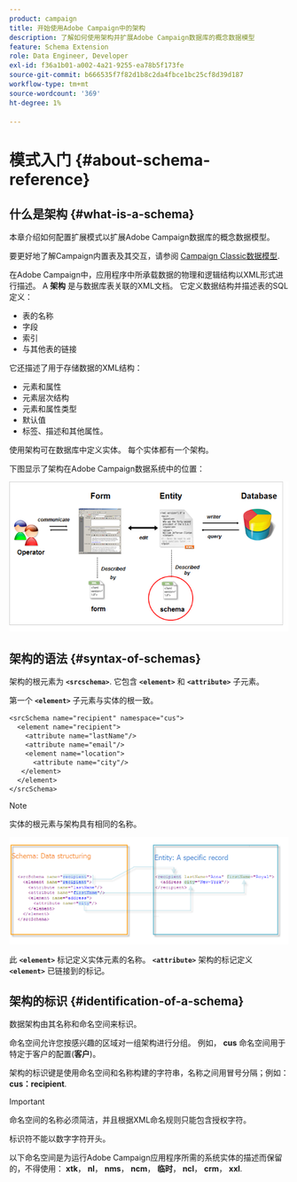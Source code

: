 ```yaml
---
product: campaign
title: 开始使用Adobe Campaign中的架构
description: 了解如何使用架构并扩展Adobe Campaign数据库的概念数据模型
feature: Schema Extension
role: Data Engineer, Developer
exl-id: f36a1b01-a002-4a21-9255-ea78b5f173fe
source-git-commit: b666535f7f82d1b8c2da4fbce1bc25cf8d39d187
workflow-type: tm+mt
source-wordcount: '369'
ht-degree: 1%

---
```


# 模式入门 {#about-schema-reference}

## 什么是架构 {#what-is-a-schema}

本章介绍如何配置扩展模式以扩展Adobe Campaign数据库的概念数据模型。

要更好地了解Campaign内置表及其交互，请参阅 [Campaign Classic数据模型](about-data-model.md).

在Adobe Campaign中，应用程序中所承载数据的物理和逻辑结构以XML形式进行描述。 A **架构** 是与数据库表关联的XML文档。 它定义数据结构并描述表的SQL定义：

* 表的名称
* 字段
* 索引
* 与其他表的链接

它还描述了用于存储数据的XML结构：

* 元素和属性
* 元素层次结构
* 元素和属性类型
* 默认值
* 标签、描述和其他属性。

使用架构可在数据库中定义实体。 每个实体都有一个架构。

下图显示了架构在Adobe Campaign数据系统中的位置：

![](assets/reference_schema_intro.png)

## 架构的语法 {#syntax-of-schemas}

架构的根元素为 **`<srcschema>`**. 它包含 **`<element>`** 和 **`<attribute>`** 子元素。

第一个 **`<element>`** 子元素与实体的根一致。

```
<srcSchema name="recipient" namespace="cus">
  <element name="recipient">  
    <attribute name="lastName"/>
    <attribute name="email"/>
    <element name="location">
      <attribute name="city"/>
   </element>
  </element>
</srcSchema>
```

>[!NOTE]
>
>实体的根元素与架构具有相同的名称。

![](assets/s_ncs_configuration_schema_and_entity.png)

此 **`<element>`** 标记定义实体元素的名称。 **`<attribute>`** 架构的标记定义 **`<element>`** 已链接到的标记。

## 架构的标识 {#identification-of-a-schema}

数据架构由其名称和命名空间来标识。

命名空间允许您按感兴趣的区域对一组架构进行分组。 例如， **cus** 命名空间用于特定于客户的配置(**客户**)。

架构的标识键是使用命名空间和名称构建的字符串，名称之间用冒号分隔；例如： **cus：recipient**.

>[!IMPORTANT]
>
>命名空间的名称必须简洁，并且根据XML命名规则只能包含授权字符。
>
>标识符不能以数字字符开头。
>
>以下命名空间是为运行Adobe Campaign应用程序所需的系统实体的描述而保留的，不得使用： **xtk**， **nl**， **nms**， **ncm**， **临时**， **ncl**， **crm**， **xxl**.

